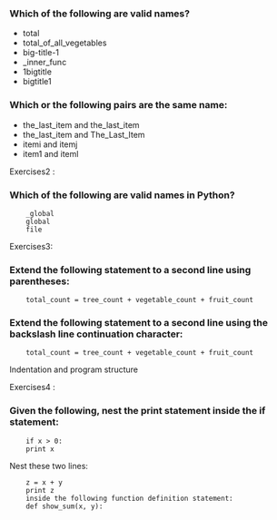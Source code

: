 ### Which of the following are valid names?
* total
* total_of_all_vegetables
* big-title-1
* _inner_func
* 1bigtitle
* bigtitle1
### Which or the following pairs are the same name:
* the_last_item and the_last_item
* the_last_item and The_Last_Item
* itemi and itemj
* item1 and iteml

Exercises2 :

### Which of the following are valid names in Python?
        _global
        global
        file


Exercises3:

### Extend the following statement to a second line using parentheses:
```
    total_count = tree_count + vegetable_count + fruit_count
```
### Extend the following statement to a second line using the backslash line continuation character:
```
    total_count = tree_count + vegetable_count + fruit_count
```
Indentation and program structure


Exercises4 :

### Given the following, nest the print statement inside the if statement:
```
    if x > 0:
    print x
```
Nest these two lines:
```
    z = x + y
    print z
    inside the following function definition statement:
    def show_sum(x, y):
```
